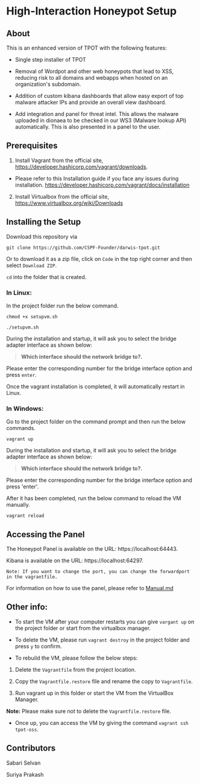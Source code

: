 # High-Interaction Honeypot Setup

## About

This is an enhanced version of TPOT with the following features:

- Single step installer of TPOT

- Removal of Wordpot and other web honeypots that lead to XSS, reducing risk to all domains and webapps when hosted on an organization's subdomain.

- Addition of custom kibana dashboards that allow easy export of top malware attacker IPs and provide an overall view dashboard.

- Add integration and panel for threat intel. This allows the malware uploaded in dionaea to be checked in our WS3 (Malware lookup API) automatically. This is also presented in a panel to the user.  


## Prerequisites

1. Install Vagrant from the official site, https://developer.hashicorp.com/vagrant/downloads. 

- Please refer to this Installation guide if you face any issues during installation. https://developer.hashicorp.com/vagrant/docs/installation

2. Install Virtualbox from the official site, https://www.virtualbox.org/wiki/Downloads

## Installing the Setup

Download this repository via

```
git clone https://github.com/CSPF-Founder/darwis-tpot.git
```
Or to download it as a zip file, click on `Code` in the top right corner and then select `Download ZIP`.

`cd` into the folder that is created.

### In Linux:

In the project folder run the below command.

```
chmod +x setupvm.sh

./setupvm.sh
```
During the installation and startup, it will ask you to select the bridge adapter interface as shown below:

> **Which interface should the network bridge to?.**

Please enter the corresponding number for the bridge interface option and press `enter`.

Once the vagrant installation is completed, it will automatically restart in Linux. 

### In Windows:

Go to the project folder on the command prompt and then run the below commands.

```
vagrant up
```

During the installation and startup, it will ask you to select the bridge adapter interface as shown below:

> **Which interface should the network bridge to?.**

Please enter the corresponding number for the bridge interface option and press 'enter'.

After it has been completed, run the below command to reload the VM manually.

```
vagrant reload
```

## Accessing the Panel

The Honeypot Panel is available on the URL: https://localhost:64443.

Kibana is available on the URL:
https://localhost:64297.

```
Note: If you want to change the port, you can change the forwardport in the vagrantfile.
```

For information on how to use the panel, please refer to [Manual.md](Manual.md)

## Other info:

- To start the VM after your computer restarts you can give `vargant up` on the project folder or start from the virtualbox manager. 

- To delete the VM, please run `vagrant destroy` in the project folder and press `y` to confirm.

- To rebuild the VM, please follow the below steps:

1. Delete the `Vagrantfile` from the project location.

2. Copy the `Vagrantfile.restore` file and rename the copy to `Vagrantfile`.

3. Run vagrant up in this folder or start the VM from the VirtualBox Manager.

**Note:** Please make sure not to delete the `Vagrantfile.restore` file.

- Once up, you can access the VM by giving the command `vagrant ssh tpot-oss`.


## Contributors

Sabari Selvan

Suriya Prakash

